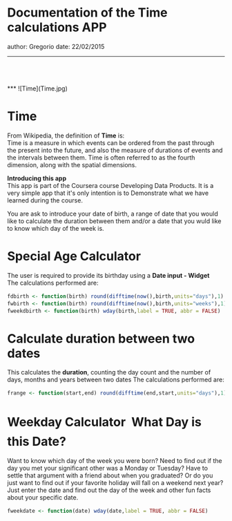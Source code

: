Documentation of the Time calculations APP
========================================================
author: Gregorio 
date: 22/02/2015
***
<br>
<br>
<br>
***
![Time](Time.jpg)


Time 
========================================================

From Wikipedia, the definition of **Time** is:
<br>
Time is a measure in which events can be ordered from the past through the present into the future, and also the measure of durations of events and the intervals between them.
Time is often referred to as the fourth dimension, along with the spatial dimensions.
<br>

**Introducing this app**
<br>
This app is part of the Coursera course Developing Data Products. It is a very simple app that it's only intention is to Demonstrate what we have learned during the course.
<br>

You are ask to introduce your date of birth, a range of date that you would like to calculate the duration between them and/or a date that you wuld like to know which day of the week is.


Special Age Calculator
========================================================
The user is required to provide its birthday using a **Date input - Widget**
<br>
The calculations performed are:

```r
fdbirth <- function(birth) round(difftime(now(),birth,units="days"),1)
fwbirth <- function(birth) round(difftime(now(),birth,units="weeks"),1)
fweekdbirth <- function(birth) wday(birth,label = TRUE, abbr = FALSE)
```

Calculate duration between two dates
========================================================
This calculates the **duration**, counting the day count and the number of days, months and years between two dates
The calculations performed are:

```r
frange <- function(start,end) round(difftime(end,start,units="days"),1)
```

Weekday Calculator  What Day is this Date?
========================================================
Want to know which day of the week you were born? Need to find out if the day you met your significant other was a Monday or Tuesday? Have to settle that argument with a friend about when you graduated? Or do you just want to find out if your favorite holiday will fall on a weekend next year? Just enter the date and find out the day of the week and other fun facts about your specific date.

```r
fweekdate <- function(date) wday(date,label = TRUE, abbr = FALSE)
```
